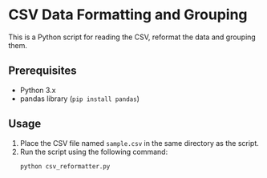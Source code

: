 # CSV Data Formatting and Grouping

This is a Python script for reading the CSV, reformat the data and grouping them.

## Prerequisites

- Python 3.x
- pandas library (`pip install pandas`)

## Usage

1. Place the CSV file named `sample.csv` in the same directory as the script.
2. Run the script using the following command: 
   ```bash
   python csv_reformatter.py

